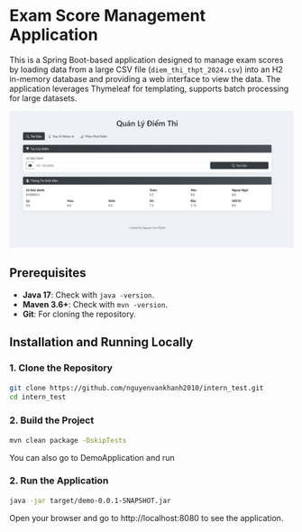 # Exam Score Management Application

This is a Spring Boot-based application designed to manage exam scores by loading data from a large CSV file (`diem_thi_thpt_2024.csv`) into an H2 in-memory database and providing a web interface to view the data. The application leverages Thymeleaf for templating, supports batch processing for large datasets.

<p align="center">
  <img src="https://raw.githubusercontent.com/nguyenvankhanh2010/intern_test/main/Screenshot%202025-06-29%20213030.png" alt="Application Interface" title="Main Interface of Exam Score Management">
</p>

## Prerequisites
- **Java 17**: Check with `java -version`.
- **Maven 3.6+**: Check with `mvn -version`.
- **Git**: For cloning the repository.

## Installation and Running Locally

### 1. Clone the Repository
```bash
git clone https://github.com/nguyenvankhanh2010/intern_test.git
cd intern_test
```

### 2. Build the Project
```bash
mvn clean package -DskipTests
```
You can also go to DemoApplication and run

### 2. Run the Application
```bash
java -jar target/demo-0.0.1-SNAPSHOT.jar
```
Open your browser and go to http://localhost:8080 to see the application.
